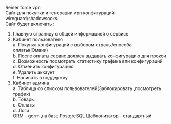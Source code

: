 Reiner force vpn<br />
Сайт для покупки и генерации  vpn конфигураций wireguard/shadowsocks<br />
Сайт будет включать :<br />
1.	Главную страницу с общей информацией о сервисе<br />
2.	Кабинет пользователя<br />
  a.	Покупка конфигураций с выбором страны/способа оплаты(Юмани)<br />
  b.	После оплаты сервис должен выдавать конфигурацию для прокси<br />
  c.	Возможность посмотреть статистику трафика впн конфигураций<br />
  d.	Отменить конфигурацию<br />
  e.	Удалить аккаунт<br />
  f.	Написать в поддержку<br />
3.	Кабинет админа<br />
  a.	Таблица со списком пользователей(Заблокировать ,посмотреть трафик)<br />
  b.	Товары<br />
  c.	Оплаты<br />
  d.	Логи<br />
ORM – gorm ,на базе PostgreSQL
Шаблонизатор - стандартный<br />
